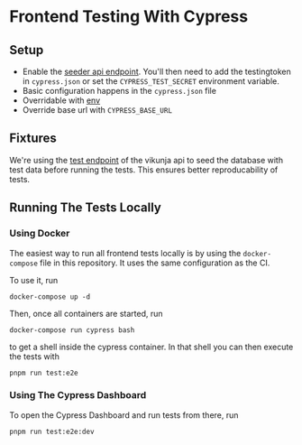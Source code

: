 # Frontend Testing With Cypress

## Setup

* Enable the [seeder api endpoint](https://vikunja.io/docs/config-options/#testingtoken). You'll then need to add the testingtoken in `cypress.json` or set the `CYPRESS_TEST_SECRET` environment variable.
* Basic configuration happens in the `cypress.json` file
* Overridable with [env](https://docs.cypress.io/guides/guides/environment-variables.html#Option-3-CYPRESS)
* Override base url with `CYPRESS_BASE_URL`

## Fixtures

We're using the [test endpoint](https://vikunja.io/docs/config-options/#testingtoken) of the vikunja api to
seed the database with test data before running the tests.
This ensures better reproducability of tests.

## Running The Tests Locally

### Using Docker

The easiest way to run all frontend tests locally is by using the `docker-compose` file in this repository.
It uses the same configuration as the CI.

To use it, run

```shell
docker-compose up -d
```

Then, once all containers are started, run

```shell
docker-compose run cypress bash
```

to get a shell inside the cypress container.
In that shell you can then execute the tests with

```shell
pnpm run test:e2e
```

### Using The Cypress Dashboard

To open the Cypress Dashboard and run tests from there, run

```shell
pnpm run test:e2e:dev
```
